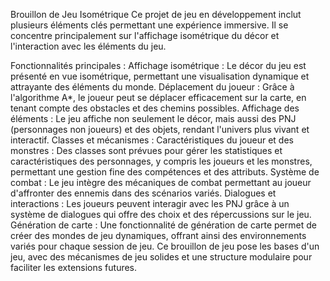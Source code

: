 Brouillon de Jeu Isométrique
Ce projet de jeu en développement inclut plusieurs éléments clés permettant une expérience immersive. Il se concentre principalement sur l'affichage isométrique du décor et l'interaction avec les éléments du jeu.

Fonctionnalités principales :
Affichage isométrique : Le décor du jeu est présenté en vue isométrique, permettant une visualisation dynamique et attrayante des éléments du monde.
Déplacement du joueur : Grâce à l'algorithme A*, le joueur peut se déplacer efficacement sur la carte, en tenant compte des obstacles et des chemins possibles.
Affichage des éléments : Le jeu affiche non seulement le décor, mais aussi des PNJ (personnages non joueurs) et des objets, rendant l'univers plus vivant et interactif.
Classes et mécanismes :
Caractéristiques du joueur et des monstres : Des classes sont prévues pour gérer les statistiques et caractéristiques des personnages, y compris les joueurs et les monstres, permettant une gestion fine des compétences et des attributs.
Système de combat : Le jeu intègre des mécaniques de combat permettant au joueur d'affronter des ennemis dans des scénarios variés.
Dialogues et interactions : Les joueurs peuvent interagir avec les PNJ grâce à un système de dialogues qui offre des choix et des répercussions sur le jeu.
Génération de carte : Une fonctionnalité de génération de carte permet de créer des mondes de jeu dynamiques, offrant ainsi des environnements variés pour chaque session de jeu.
Ce brouillon de jeu pose les bases d'un jeu, avec des mécanismes de jeu solides et une structure modulaire pour faciliter les extensions futures.

